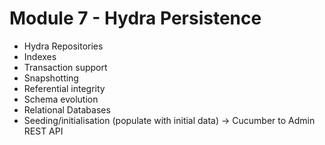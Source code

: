# Module 7 - Hydra Persistence

- Hydra Repositories
- Indexes
- Transaction support
- Snapshotting
- Referential integrity
- Schema evolution
- Relational Databases
- Seeding/initialisation (populate with initial data) -> Cucumber to Admin REST API
